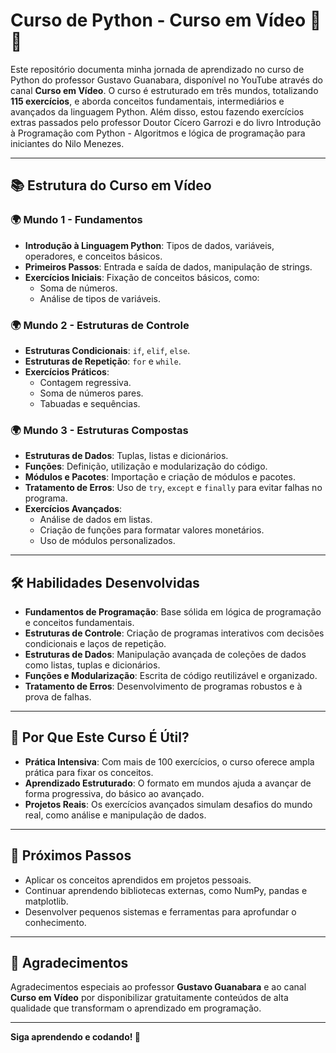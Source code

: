 # Curso de Python - Curso em Vídeo 🎥🐍

Este repositório documenta minha jornada de aprendizado no curso de Python do professor Gustavo Guanabara, disponível no YouTube através do canal **Curso em Vídeo**. O curso é estruturado em três mundos, totalizando **115 exercícios**, e aborda conceitos fundamentais, intermediários e avançados da linguagem Python. Além disso, estou fazendo exercícios extras passados pelo professor Doutor Cícero Garrozi e do livro Introdução à Programação com Python - Algoritmos e lógica de programação para iniciantes do Nilo Menezes.

---

## 📚 Estrutura do Curso em Vídeo

### 🌍 **Mundo 1 - Fundamentos**
- **Introdução à Linguagem Python**: Tipos de dados, variáveis, operadores, e conceitos básicos.
- **Primeiros Passos**: Entrada e saída de dados, manipulação de strings.
- **Exercícios Iniciais**: Fixação de conceitos básicos, como:
  - Soma de números.
  - Análise de tipos de variáveis.

### 🌍 **Mundo 2 - Estruturas de Controle**
- **Estruturas Condicionais**: `if`, `elif`, `else`.
- **Estruturas de Repetição**: `for` e `while`.
- **Exercícios Práticos**:
  - Contagem regressiva.
  - Soma de números pares.
  - Tabuadas e sequências.

### 🌍 **Mundo 3 - Estruturas Compostas**
- **Estruturas de Dados**: Tuplas, listas e dicionários.
- **Funções**: Definição, utilização e modularização do código.
- **Módulos e Pacotes**: Importação e criação de módulos e pacotes.
- **Tratamento de Erros**: Uso de `try`, `except` e `finally` para evitar falhas no programa.
- **Exercícios Avançados**:
  - Análise de dados em listas.
  - Criação de funções para formatar valores monetários.
  - Uso de módulos personalizados.

---

## 🛠 Habilidades Desenvolvidas

- **Fundamentos de Programação**: Base sólida em lógica de programação e conceitos fundamentais.
- **Estruturas de Controle**: Criação de programas interativos com decisões condicionais e laços de repetição.
- **Estruturas de Dados**: Manipulação avançada de coleções de dados como listas, tuplas e dicionários.
- **Funções e Modularização**: Escrita de código reutilizável e organizado.
- **Tratamento de Erros**: Desenvolvimento de programas robustos e à prova de falhas.

---

## 🚀 Por Que Este Curso É Útil?

- **Prática Intensiva**: Com mais de 100 exercícios, o curso oferece ampla prática para fixar os conceitos.
- **Aprendizado Estruturado**: O formato em mundos ajuda a avançar de forma progressiva, do básico ao avançado.
- **Projetos Reais**: Os exercícios avançados simulam desafios do mundo real, como análise e manipulação de dados.

---

## 🎯 Próximos Passos

- Aplicar os conceitos aprendidos em projetos pessoais.
- Continuar aprendendo bibliotecas externas, como NumPy, pandas e matplotlib.
- Desenvolver pequenos sistemas e ferramentas para aprofundar o conhecimento.

---

## 🎥 Agradecimentos

Agradecimentos especiais ao professor **Gustavo Guanabara** e ao canal **Curso em Vídeo** por disponibilizar gratuitamente conteúdos de alta qualidade que transformam o aprendizado em programação.

---

**Siga aprendendo e codando! 🚀**
